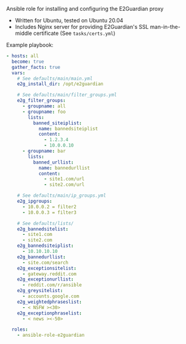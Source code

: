Ansible role for installing and configuring the E2Guardian proxy

- Written for Ubuntu, tested on Ubuntu 20.04
- Includes Nginx server for providing E2Guardian's SSL man-in-the-middle
  certificate (See `tasks/certs.yml`)

Example playbook:
```yaml
- hosts: all
  become: true
  gather_facts: true
  vars:
    # See defaults/main/main.yml
    e2g_install_dir: /opt/e2guardian

    # See defaults/main/filter_groups.yml
    e2g_filter_groups:
      - groupname: all
      - groupname: foo
        lists:
          banned_siteiplist:
            name: bannedsiteiplist
            content:
              - 1.2.3.4
              - 10.0.0.10
      - groupname: bar
        lists:
          banned_urllist:
            name: bannedurllist
            content:
              - site1.com/url
              - site2.com/url

    # See defaults/main/ip_groups.yml
    e2g_ipgroups:
      - 10.0.0.2 = filter2
      - 10.0.0.3 = filter3

    # See defaults/lists/
    e2g_bannedsitelist:
      - site1.com
      - site2.com
    e2g_bannedsiteiplist:
      - 10.10.10.10
    e2g_bannedurllist:
      - site.com/search
    e2g_exceptionsitelist:
      - gateway.reddit.com
    e2g_exceptionurllist:
      - reddit.com/r/ansible
    e2g_greysitelist:
      - accounts.google.com
    e2g_weightedphraseslist:
      - < NSFW ><30>
    e2g_exceptionphraselist:
      - < news ><-50>

  roles:
    - ansible-role-e2guardian

```
